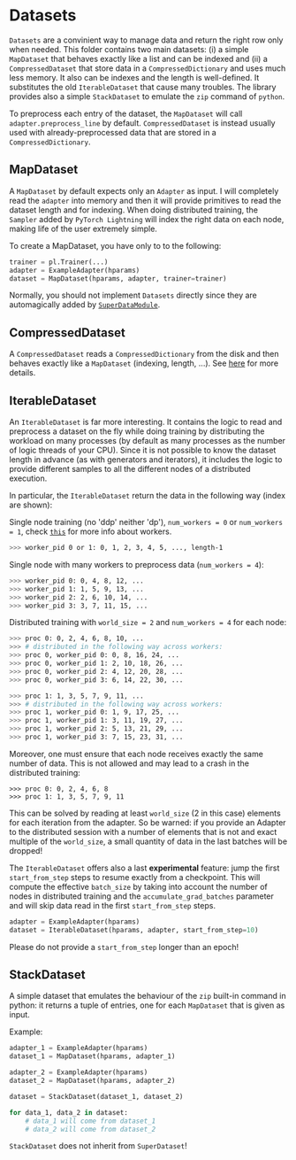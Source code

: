 # Datasets

`Datasets` are a convinient way to manage data and return the right row only when needed.
This folder contains two main datasets: (i) a simple `MapDataset` that behaves exactly like a list and can be indexed and (ii) a `CompressedDataset` that store data in a `CompressedDictionary` and uses much less memory. It also can be indexes and the length is well-defined. It substitutes the old `IterableDataset` that cause many troubles. The library provides also a simple `StackDataset` to emulate the `zip` command of `python`.

To preprocess each entry of the dataset, the `MapDataset` will call `adapter.preprocess_line` by default. `CompressedDataset`  is instead usually used with already-preprocessed data that are stored in a `CompressedDictionary`.


## MapDataset

A `MapDataset` by default expects only an `Adapter` as input. I will completely read the `adapter` into memory and then it will provide primitives to read the dataset length and for indexing. When doing distributed training, the `Sampler` added by `PyTorch Lightning` will index the right data on each node, making life of the user extremely simple.

To create a MapDataset, you have only to to the following:
```python
trainer = pl.Trainer(...)
adapter = ExampleAdapter(hparams)
dataset = MapDataset(hparams, adapter, trainer=trainer)
```

Normally, you should not implement `Datasets` directly since they are automagically added by [`SuperDataModule`](/transformers-lightning/datamodules).


## CompressedDataset

A `CompressedDataset` reads a `CompressedDictionary` from the disk and then behaves exactly like a `MapDataset` (indexing, length, ...).
See [here](https://github.com/lucadiliello/compressed-dictionary) for more details.


## IterableDataset

An `IterableDataset` is far more interesting. It contains the logic to read and preprocess a dataset on the fly while doing training by distributing the workload on many processes (by default as many processes as the number of logic threads of your CPU). Since it is not possible to know the dataset length in advance (as with generators and iterators), it includes the logic to provide different samples to all the different nodes of a distributed execution.

In particular, the `IterableDataset` return the data in the following way (index are shown):

Single node training (no 'ddp' neither 'dp'), `num_workers = 0` or `num_workers = 1`, check [`this`](https://pytorch.org/docs/stable/data.html) for more info about workers.
```bash
>>> worker_pid 0 or 1: 0, 1, 2, 3, 4, 5, ..., length-1
```

Single node with many workers to preprocess data (`num_workers = 4`):
```bash
>>> worker_pid 0: 0, 4, 8, 12, ...
>>> worker_pid 1: 1, 5, 9, 13, ...
>>> worker_pid 2: 2, 6, 10, 14, ...
>>> worker_pid 3: 3, 7, 11, 15, ...
```

Distributed training with `world_size = 2` and `num_workers = 4` for each node:
```bash
>>> proc 0: 0, 2, 4, 6, 8, 10, ...
>>> # distributed in the following way across workers:
>>> proc 0, worker_pid 0: 0, 8, 16, 24, ...
>>> proc 0, worker_pid 1: 2, 10, 18, 26, ...
>>> proc 0, worker_pid 2: 4, 12, 20, 28, ...
>>> proc 0, worker_pid 3: 6, 14, 22, 30, ...

>>> proc 1: 1, 3, 5, 7, 9, 11, ...
>>> # distributed in the following way across workers:
>>> proc 1, worker_pid 0: 1, 9, 17, 25, ...
>>> proc 1, worker_pid 1: 3, 11, 19, 27, ...
>>> proc 1, worker_pid 2: 5, 13, 21, 29, ...
>>> proc 1, worker_pid 3: 7, 15, 23, 31, ...
```

Moreover, one must ensure that each node receives exactly the same number of data.
This is not allowed and may lead to a crash in the distributed training:
```
>>> proc 0: 0, 2, 4, 6, 8
>>> proc 1: 1, 3, 5, 7, 9, 11
```
This can be solved by reading at least `world_size` (2 in this case) elements for each iteration from the adapter. So be warned: if you provide an Adapter to the distributed session with a number of elements that is not and exact multiple of the `world_size`, a small quantity of data in the last batches will be dropped!

The `IterableDataset` offers also a last **experimental** feature: jump the first `start_from_step` steps to resume exactly from a checkpoint. This will compute the effective `batch_size` by taking into account the number of nodes in distributed training and the `accumulate_grad_batches` parameter and will skip data read in the first `start_from_step` steps.

```python
adapter = ExampleAdapter(hparams)
dataset = IterableDataset(hparams, adapter, start_from_step=10)
```

Please do not provide a `start_from_step` longer than an epoch!


## StackDataset

A simple dataset that emulates the behaviour of the `zip` built-in command in python: it returns a tuple of entries, one for each `MapDataset` that is given as input.

Example:
```python
adapter_1 = ExampleAdapter(hparams)
dataset_1 = MapDataset(hparams, adapter_1)

adapter_2 = ExampleAdapter(hparams)
dataset_2 = MapDataset(hparams, adapter_2)

dataset = StackDataset(dataset_1, dataset_2)

for data_1, data_2 in dataset:
    # data_1 will come from dataset_1
    # data_2 will come from dataset_2
```

`StackDataset` does not inherit from `SuperDataset`!